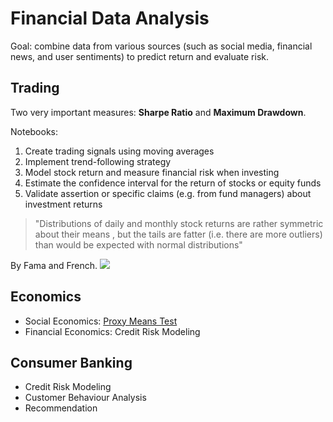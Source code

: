 # Financial Data Analysis

Goal: combine data from various sources (such as social media, financial news, and user sentiments) to predict return and evaluate risk.

## Trading

Two very important measures: **Sharpe Ratio** and **Maximum Drawdown**.

Notebooks:
1. Create trading signals using moving averages
2. Implement trend-following strategy
3. Model stock return and measure financial risk when investing
4. Estimate the confidence interval for the return of stocks or equity funds
5. Validate assertion or specific claims (e.g. from fund managers) about investment returns 

> "Distributions of daily and monthly stock returns are rather symmetric about their means , but the tails are fatter (i.e. there are more outliers) than would be expected with normal distributions"

By Fama and French.
![](https://bookmap.com/wp-content/uploads/2022/04/image1.png)

## Economics

- Social Economics: [Proxy Means Test](https://elibrary.worldbank.org/doi/pdf/10.1596/0-8213-3313-5)
- Financial Economics: Credit Risk Modeling

## Consumer Banking

- Credit Risk Modeling
- Customer Behaviour Analysis
- Recommendation